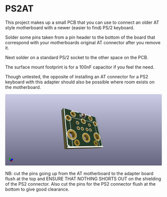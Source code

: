 # PS2AT
This project makes up a small PCB that you can use to connect an older AT style motherboard with a newer (easier to find) PS/2 keyboard.

Solder some pins taken from a pin header to the bottom of the board that correspond with your motherboards original AT connector after you remove it.

Next solder on a standard PS/2 socket to the other space on the PCB. 

The surface mount footprint is for a 100nF capacitor if you feel the need.

Though untested, the opposite of installing an AT connector for a PS2 keyboard with this adapter should also be possible where room exists on the motherboard.

![PS2AT PCB](PS2AT.png)

NB: cut the pins going up from the AT motherboard to the adapter board flush at the top and ENSURE THAT NOTHING SHORTS OUT on the shielding of the PS2 connector. Also cut the pins for the PS2 connector flush at the bottom to give good clearance.

